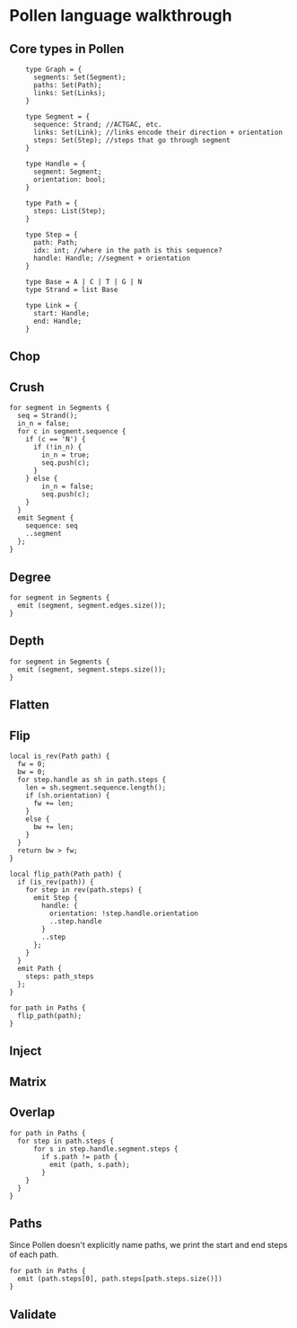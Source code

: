 # Pollen language walkthrough

## Core types in Pollen

        type Graph = {
          segments: Set(Segment);
          paths: Set(Path);
          links: Set(Links); 
        }

        type Segment = {
          sequence: Strand; //ACTGAC, etc. 
          links: Set(Link); //links encode their direction + orientation
          steps: Set(Step); //steps that go through segment
        }

        type Handle = {
          segment: Segment; 
          orientation: bool;
        }

        type Path = {
          steps: List(Step);
        }

        type Step = {
          path: Path; 
          idx: int; //where in the path is this sequence?
          handle: Handle; //segment + orientation
        }

        type Base = A | C | T | G | N
        type Strand = list Base

        type Link = {
          start: Handle; 
          end: Handle;
        }

## Chop

## Crush

    for segment in Segments {
      seq = Strand();
      in_n = false;
      for c in segment.sequence {
        if (c == 'N') {
          if (!in_n) {
            in_n = true;
            seq.push(c);
          }
        } else {
            in_n = false;
            seq.push(c);
        }
      }
      emit Segment {
        sequence: seq
        ..segment
      };
    }

## Degree

    for segment in Segments {
      emit (segment, segment.edges.size());
    }

## Depth

    for segment in Segments {
      emit (segment, segment.steps.size());
    }

## Flatten

## Flip

    local is_rev(Path path) {
      fw = 0;
      bw = 0;
      for step.handle as sh in path.steps {
        len = sh.segment.sequence.length();
        if (sh.orientation) {
          fw += len;
        }
        else {
          bw += len;
        }
      }
      return bw > fw;
    }

    local flip_path(Path path) {
      if (is_rev(path)) {
        for step in rev(path.steps) {
          emit Step {
            handle: {
              orientation: !step.handle.orientation
              ..step.handle
            }
            ..step
          };
        }
      }
      emit Path {
        steps: path_steps
      };
    }

    for path in Paths {
      flip_path(path);
    }

## Inject

## Matrix

## Overlap

    for path in Paths {
      for step in path.steps {
          for s in step.handle.segment.steps {
            if s.path != path {
              emit (path, s.path);
            }
        }
      }
    }

## Paths

Since Pollen doesn't explicitly name paths, we print the start and end steps of each path.

    for path in Paths {
      emit (path.steps[0], path.steps[path.steps.size()])
    }

## Validate
